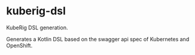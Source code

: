 # kuberig-dsl
KubeRig DSL generation.

Generates a Kotlin DSL based on the swagger api spec of Kubernetes and OpenShift.
